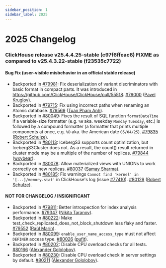 ```yaml
---
sidebar_position: 1
sidebar_label: 2025
---
```


# 2025 Changelog

### ClickHouse release v25.4.4.25-stable (c97f6ffeac6) FIXME as compared to v25.4.3.22-stable (f23535c7722)

#### Bug Fix (user-visible misbehavior in an official stable release)
* Backported in [#79981](https://github.com/ClickHouse/ClickHouse/issues/79981): Fix deserialization of variant discriminators with basic format in compact parts. It was introduced in https://github.com/ClickHouse/ClickHouse/pull/55518. [#79000](https://github.com/ClickHouse/ClickHouse/pull/79000) ([Pavel Kruglov](https://github.com/Avogar)).
* Backported in [#79715](https://github.com/ClickHouse/ClickHouse/issues/79715): Fix using incorrect paths when renaming an Atomic database. [#79569](https://github.com/ClickHouse/ClickHouse/pull/79569) ([Tuan Pham Anh](https://github.com/tuanpach)).
* Backported in [#80049](https://github.com/ClickHouse/ClickHouse/issues/80049): Fixes the result of SQL function `formatDateTime` if a variable-size formatter (e.g. `%W` aka. weekday `Monday` `Tuesday`, etc.) is followed by a compound formatter (a formatter that prints multiple components at once, e.g. `%D` aka. the American date `05/04/25`). [#79835](https://github.com/ClickHouse/ClickHouse/pull/79835) ([Robert Schulze](https://github.com/rschu1ze)).
* Backported in [#80113](https://github.com/ClickHouse/ClickHouse/issues/80113): IcebergS3 supports count optimization, but IcebergS3Cluster does not. As a result, the count() result returned in cluster mode may be a multiple of the number of replicas. [#79844](https://github.com/ClickHouse/ClickHouse/pull/79844) ([wxybear](https://github.com/wxybear)).
* Backported in [#80078](https://github.com/ClickHouse/ClickHouse/issues/80078): Allow materialized views with UNIONs to work correctly on new replicas. [#80037](https://github.com/ClickHouse/ClickHouse/pull/80037) ([Samay Sharma](https://github.com/samay-sharma)).
* Backported in [#80185](https://github.com/ClickHouse/ClickHouse/issues/80185): Fix warnings `Cannot find 'kernel' in '[...]/memory.stat'` in ClickHouse's log (issue [#77410](https://github.com/ClickHouse/ClickHouse/issues/77410)). [#80129](https://github.com/ClickHouse/ClickHouse/pull/80129) ([Robert Schulze](https://github.com/rschu1ze)).

#### NOT FOR CHANGELOG / INSIGNIFICANT

* Backported in [#79811](https://github.com/ClickHouse/ClickHouse/issues/79811): Better introspection for index analysis performance. [#79347](https://github.com/ClickHouse/ClickHouse/pull/79347) ([Nikita Taranov](https://github.com/nickitat)).
* Backported in [#80222](https://github.com/ClickHouse/ClickHouse/issues/80222): Make test_check_replicated_does_not_block_shutdown less flaky and faster. [#79552](https://github.com/ClickHouse/ClickHouse/pull/79552) ([Raúl Marín](https://github.com/Algunenano)).
* Backported in [#80099](https://github.com/ClickHouse/ClickHouse/issues/80099): `enable_user_name_access_type` must not affect `DEFINER` access type. [#80026](https://github.com/ClickHouse/ClickHouse/pull/80026) ([pufit](https://github.com/pufit)).
* Backported in [#80202](https://github.com/ClickHouse/ClickHouse/issues/80202): Disable CPU overload checks for all tests. [#80166](https://github.com/ClickHouse/ClickHouse/pull/80166) ([Alexander Gololobov](https://github.com/davenger)).
* Backported in [#80230](https://github.com/ClickHouse/ClickHouse/issues/80230): Disable CPU overload check in server settings by default. [#80211](https://github.com/ClickHouse/ClickHouse/pull/80211) ([Alexander Gololobov](https://github.com/davenger)).

